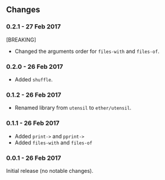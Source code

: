 ## Changes

### 0.2.1 - 27 Feb 2017

[BREAKING]
- Changed the arguments order for `files-with` and `files-of`.

### 0.2.0 - 26 Feb 2017

- Added `shuffle`.

### 0.1.2 - 26 Feb 2017

- Renamed library from `utensil` to `ether/utensil`.

### 0.1.1 - 26 Feb 2017

- Added `print->` and `pprint->`
- Added `files-with` and `files-of`

### 0.0.1 - 26 Feb 2017

Initial release (no notable changes).
